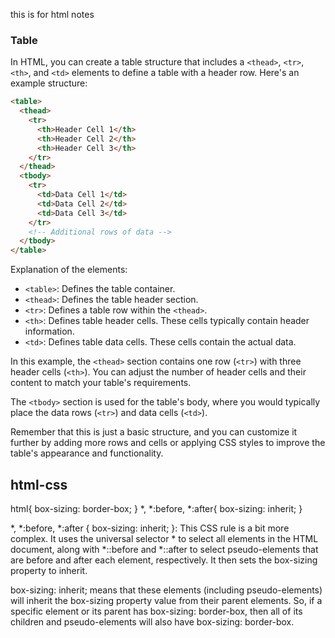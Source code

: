 this is for html notes

### Table
In HTML, you can create a table structure that includes a `<thead>`, `<tr>`, `<th>`, and `<td>` elements to define a table with a header row. Here's an example structure:

```html
<table>
  <thead>
    <tr>
      <th>Header Cell 1</th>
      <th>Header Cell 2</th>
      <th>Header Cell 3</th>
    </tr>
  </thead>
  <tbody>
    <tr>
      <td>Data Cell 1</td>
      <td>Data Cell 2</td>
      <td>Data Cell 3</td>
    </tr>
    <!-- Additional rows of data -->
  </tbody>
</table>
```

Explanation of the elements:

- `<table>`: Defines the table container.
- `<thead>`: Defines the table header section.
- `<tr>`: Defines a table row within the `<thead>`.
- `<th>`: Defines table header cells. These cells typically contain header information.
- `<td>`: Defines table data cells. These cells contain the actual data.

In this example, the `<thead>` section contains one row (`<tr>`) with three header cells (`<th>`). You can adjust the number of header cells and their content to match your table's requirements.

The `<tbody>` section is used for the table's body, where you would typically place the data rows (`<tr>`) and data cells (`<td>`).

Remember that this is just a basic structure, and you can customize it further by adding more rows and cells or applying CSS styles to improve the table's appearance and functionality.


## html-css
html{
    box-sizing: border-box;
}
*, *:before, *:after{
    box-sizing: inherit;
}

*, *:before, *:after { box-sizing: inherit; }: This CSS rule is a bit more complex. It uses the universal selector * to select all elements in the HTML document, along with *::before and *::after to select pseudo-elements that are before and after each element, respectively. It then sets the box-sizing property to inherit.

box-sizing: inherit; means that these elements (including pseudo-elements) will inherit the box-sizing property value from their parent elements. So, if a specific element or its parent has box-sizing: border-box, then all of its children and pseudo-elements will also have box-sizing: border-box.
